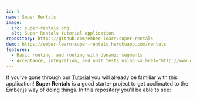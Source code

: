 ```yaml
---
id: 1
name: Super Rentals
image:
  src: super-rentals.png
  alt: Super Rentals tutorial application
repository: https://github.com/ember-learn/super-rentals
demo: https://ember-learn-super-rentals.herokuapp.com/rentals
features:
  - Basic routing, and routing with dynamic segments
  - Acceptance, integration, and unit tests using <a href="http://www.ember-cli-mirage.com/">Ember CLI Mirage</a>.
---
```

If you've gone through our <a href="https://guides.emberjs.com/release/tutorial/ember-cli/">Tutorial</a> you will already be familiar with this application! <strong>Super Rentals</strong> is a good starter project to get acclimated to the Ember.js way of doing things. In this repository you'll be able to see:
